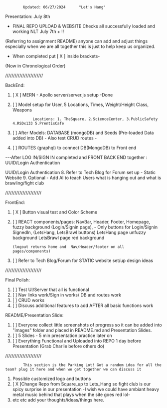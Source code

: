             Updated: 06/27/2024      "Let's Hang"

Presentation: July 8th

+  FINAL REPO UPLOAD & WEBSITE Checks all successfully loaded and working NLT July 7th + !!




(Referring to assignment README)
anyone can add and adjust things especially when we are all together this is just to help keep us organized. 

- When completed put [ X ] inside brackets-

(Now in Chronological Order)



////////////////////////

BackEnd:

1. [ X ] MERN - Apollo server/server.js setup -Done
2. [ ] Model setup for User, 5 Locations, Times, Weight/Height Class, Weapons

                Locations: 1. TheSquare, 2.ScienceCenter, 3.PublicSafety 4.RSDx133 5.PrentisCafe

3. [ ] After Models: DATABASE (mongoDB) and Seeds (Pre-loaded Data added into DB) - Also test CRUD routes - 
4. [ ] ROUTES (graphql) to connect DB(MongoDB) to Front end


---After LOG IN/SIGN IN completed and FRONT BACK END together : UUID/Login Authentication

UUID/Login Authentication
8. Refer to Tech Blog for Forum set up - Static Website
9. Optional - Add AI to teach Users what is hanging out and what is brawling/fight club


///////////////////////


FrontEnd:

1. [ X ] Button visual test and Color Scheme
2. [ ] REACT components/pages:  NavBar, Header, Footer, 
                         Homepage, fuzzy background (Login/Signin page), - Only buttons for Login/Signin
                         SignedIn, (LetsHang, LetsBrawl buttons) 
                         LetsHang page unfuzzy background
                         LetsBrawl page red background


       (logout returns home and  Nav/Header/footer on all pages/components)


3. [ ]  Refer to Tech Blog/Forum for STATIC website set/up design ideas



///////////////////////


Final Polish: 

1. [ ] Test UI/Server that all is functional
2. [ ] Nav links work/Sign in works/ DB and routes work
3. [ ] CRUD works 
4. [ ] Discuss additional features to add AFTER all basic functions work



README/Presentation Slide:
1. [ ] Everyone collect little screenshots of progress so it can be added into "images" folder and placed in README.md and Presentation Slides.
2. [ ] 5 Slides - 5 min presentation practice later on
3. [ ] Everything Functional and Uploaded into REPO 1 day before Presentation (Grab Charlie before others do)


///////////////////////



            This section is the Parking Lot! Got a random idea for all the team? plug it here and when we get together we can discuss it

1. Possible customized logo and buttons
2. [ X ]Change Repo from Square_up to Lets_Hang so fight club is our spicy surprise in our presentation -I wish we could have ambiant heavy metal music behind that plays when the site goes red lol-
3. etc etc add your thoughts/ideas/things here. 